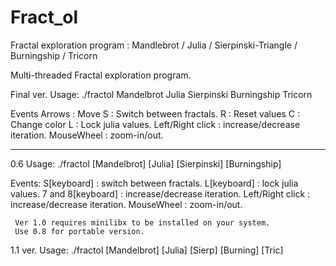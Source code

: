 # Fract_ol
Fractal exploration program : Mandlebrot / Julia / Sierpinski-Triangle / Burningship / Tricorn

Multi-threaded Fractal exploration program.


Final ver.
Usage: ./fractol Mandelbrot Julia Sierpinski Burningship Tricorn

Events
Arrows      : Move
S : Switch between fractals.
R           : Reset values
C           : Change color
L : Lock julia values.
Left/Right click : increase/decrease iteration.
MouseWheel : zoom-in/out.

---------------------
0.6 
Usage: ./fractol [Mandelbrot] [Julia] [Sierpinski] [Burningship]


Events:
     S[keyboard] : switch between fractals.
     L[keyboard] : lock julia values.
     7 and 8[keyboard] : increase/decrease iteration.
     Left/Right click : increase/decrease iteration.
     MouseWheel : zoom-in/out.

	 Ver 1.0 requires minilibx to be installed on your system.
	 Use 0.8 for portable version.




1.1 ver.
Usage: ./fractol [Mandelbrot] [Julia] [Sierp] [Burning] [Tric]
